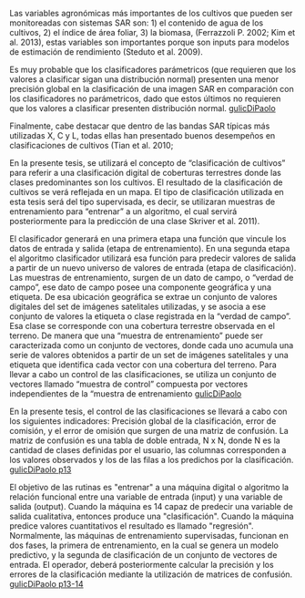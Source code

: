 Las variables agronómicas más importantes de los cultivos que pueden ser
monitoreadas con sistemas SAR son: 1) el contenido de agua de los cultivos, 2) el índice de área
foliar, 3) la biomasa, (Ferrazzoli P. 2002; Kim et al. 2013), estas variables son importantes porque
son inputs para modelos de estimación de rendimiento (Steduto et al. 2009). 

Es muy probable que los clasificadores
parámetricos (que requieren que los valores a clasificar sigan una distribución normal)
presenten una menor precisión global en la clasificación de una imagen SAR en comparación
con los clasificadores no parámetricos, dado que estos últimos no requieren que los valores a
clasificar presenten distribución normal. [gulicDiPaolo](http://www.famaf.unc.edu.ar/wp-content/uploads/2017/08/45-Gulich-Di-Paolo.pdf)

Finalmente, cabe destacar que dentro de las bandas SAR típicas más utilizadas X, C y L,
todas ellas han presentado buenos desempeños en clasificaciones de cultivos (Tian et al. 2010;

En la presente tesis, se utilizará el concepto de “clasificación de cultivos” para referir a
una clasificación digital de coberturas terrestres donde las clases predominantes son los cultivos.
El resultado de la clasificación de cultivos se verá reflejada en un mapa. El tipo de clasificación
utilizada en esta tesis será del tipo supervisada, es decir, se utilizaran muestras de
entrenamiento para “entrenar” a un algoritmo, el cual servirá posteriormente para la predicción
de una clase
Skriver et al. 2011).

 El clasificador generará en una primera etapa una función que vincule los datos de
entrada y salida (etapa de entrenamiento). En una segunda etapa el algoritmo clasificador
utilizará esa función para predecir valores de salida a partir de un nuevo universo de valores de
entrada (etapa de clasificación). Las muestras de entrenamiento, surgen de un dato de campo,
o “verdad de campo”, ese dato de campo posee una componente geográfica y una etiqueta. De
esa ubicación geográfica se extrae un conjunto de valores digitales del set de imágenes
satelitales utilizadas, y se asocia a ese conjunto de valores la etiqueta o clase registrada en la
“verdad de campo”. Esa clase se corresponde con una cobertura terrestre observada en el
terreno. De manera que una “muestra de entrenamiento” puede ser caracterizada como un
conjunto de vectores, donde cada uno acumula una serie de valores obtenidos a partir de un
set de imágenes satelitales y una etiqueta que identifica cada vector con una cobertura del
terreno. Para llevar a cabo un control de las clasificaciones, se utiliza un conjunto de vectores
llamado “muestra de control” compuesta por vectores independientes de la “muestra de
entrenamiento [gulicDiPaolo](http://www.famaf.unc.edu.ar/wp-content/uploads/2017/08/45-Gulich-Di-Paolo.pdf)

En la presente tesis, el control de las clasificaciones se llevará a cabo con los
siguientes indicadores: Precisión global de la clasificación, error de comisión, y el error de
omisión que surgen de una matriz de confusión. La matriz de confusión es una tabla de doble
entrada, N x N, donde N es la cantidad de clases definidas por el usuario, las columnas
corresponden a los valores observados y los de las filas a los predichos por la clasificación. [gulicDiPaolo p13](http://www.famaf.unc.edu.ar/wp-content/uploads/2017/08/45-Gulich-Di-Paolo.pdf)


El objetivo de las rutinas es "entrenar" a una máquina digital o algoritmo la relación funcional
entre una variable de entrada (input) y una variable de salida (output). Cuando la máquina es 
14
capaz de predecir una variable de salida cualitativa, entonces produce una "clasificación".
Cuando la máquina predice valores cuantitativos el resultado es llamado "regresión".
Normalmente, las máquinas de entrenamiento supervisadas, funcionan en dos fases, la primera
de entrenamiento, en la cual se genera un modelo predictivo, y la segunda de clasificación de
un conjunto de vectores de entrada. El operador, deberá posteriormente calcular la precisión y
los errores de la clasificación mediante la utilización de matrices de confusión. [gulicDiPaolo p13-14](http://www.famaf.unc.edu.ar/wp-content/uploads/2017/08/45-Gulich-Di-Paolo.pdf)
